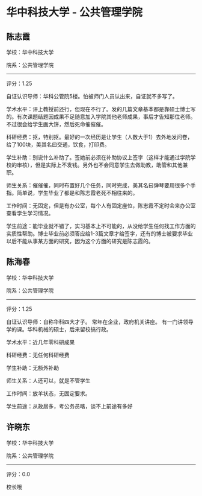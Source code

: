 # 华中科技大学 - 公共管理学院

## 陈志霞

学校：华中科技大学

院系：公共管理学院

* * *

评分：1.25

自证认识导师：华科公管院5楼。怕被师门人员认出来，自证就不多写了。

学术水平：评上教授前还行，但现在不行了。发的几篇文章基本都是靠硕士博士写的。有次课题结题因成果不足随意加入学院其他老师成果，事后才告知那位老师。不过很会给学生画大饼，然后死命催催催。

科研经费：抠，特别抠。最好的一次经历是让学生（人数大于1）去外地发问卷，给了100块，美其名曰交通，饮食，打印费。

学生补助：别说什么补助了。签她前必须在补助协议上签字（这样才能通过学院学校的审核），但是实际上不发钱。另外也不会同意学生去做助教，助管和其他兼职。

师生关系：催催催，同时布置好几个任务，同时完成，美其名曰弹琴要用很多个手指。简单说，学生毕业了都是和陈志霞老死不相往来的。

工作时间：无固定，但是有办公室，每个人有固定座位，陈志霞不定时会来办公室查看学生学习情况。

学生前途：能毕业就不错了，实习基本上不可能的，从没给学生任何找工作方面的实质性帮助。博士毕业前必须答应给1-3篇文章才给签字，还有的博士被要求毕业以后不能从事某方面的研究，因为这个方面的研究是陈志霞的。

## 陈海春

学校：华中科技大学

院系：公共管理学院

* * *

评分：1.25

自证认识导师：自称华科四大才子。 常年在企业，政府机关讲座。 有一门讲领导学的课。华科机械的硕士，后来留校搞行政。

学术水平：近几年零科研成果

科研经费：无任何科研经费

学生补助：无额外补助

师生关系：人还可以，就是不管学生

工作时间：放羊状态，无固定要求。

学生前途：从政居多，考公务员咯，谈不上前途有多好

## 许晓东

学校：华中科技大学

院系：公共管理学院

* * *

评分：0.0

校长哦
